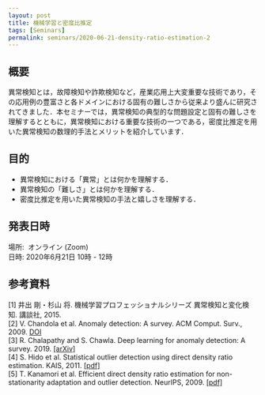 ```yaml
---
layout: post
title: 機械学習と密度比推定
tags: [Seminars]
permalink: seminars/2020-06-21-density-ratio-estimation-2
---
```


## 概要
異常検知とは，故障検知や詐欺検知など，産業応用上大変重要な技術であり，その応用例の豊富さと各ドメインにおける固有の難しさから従来より盛んに研究されてきました．本セミナーでは，異常検知の典型的な問題設定と固有の難しさを理解するとともに，異常検知における重要な技術の一つである，密度比推定を用いた異常検知の数理的手法とメリットを紹介しています．

## 目的
- 異常検知における「異常」とは何かを理解する．
- 異常検知の「難しさ」とは何かを理解する．
- 密度比推定を用いた異常検知の手法と嬉しさを理解する．

## 発表日時
場所:  オンライン (Zoom) \
日時: 2020年6月21日 10時 - 12時

## 参考資料
[1] 井出 剛・杉山 将. 機械学習プロフェッショナルシリーズ 異常検知と変化検知. 講談社, 2015. \
[2] V. Chandola et al. Anomaly detection: A survey. ACM Comput. Surv., 2009. [DOI](DOI:https://doi.org/10.1145/1541880.1541882) \
[3] R. Chalapathy and S. Chawla. Deep learning for anomaly detection: A survey. 2019. [[arXiv]](https://arxiv.org/abs/1901.03407) \
[4] S. Hido et al. Statistical outlier detection using direct density ratio estimation. KAIS, 2011. [[pdf]](http://2boy.org/~yuta/publications/Statistical%20Outlier%20Detection%20Using%20Direct%20Density%20Ratio%20Estimation.pdf) \
[5] T. Kanamori et al. Efficient direct density ratio estimation for non-stationarity adaptation and outlier detection. NeurIPS, 2009. [[pdf]](https://papers.nips.cc/paper/2008/file/1385974ed5904a438616ff7bdb3f7439-Paper.pdf)